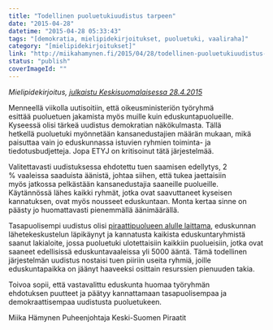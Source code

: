 ```yaml
---
title: "Todellinen puoluetukiuudistus tarpeen"
date: "2015-04-28"
datetime: "2015-04-28 05:33:43"
tags: "[demokratia, mielipidekirjoitukset, puoluetuki, vaaliraha]"
category: "[mielipidekirjoitukset]"
link: "http://miikahamynen.fi/2015/04/28/todellinen-puoluetukiuudistus-tarpeen/"
status: "publish"
coverImageId: ""
---
```


_Mielipidekirjoitus, [julkaistu Keskisuomalaisessa 28.4.2015](http://www.ksml.fi/mielipide/mielipidekirjoitukset/puoluetuki-pitaa-uudistaa-kokonaan/2034151)_

Menneellä viikolla uutisoitiin, että oikeusministeriön työryhmä esittää puoluetuen jakamista myös muille kuin eduskuntapuolueille. Kyseessä olisi tärkeä uudistus demokratian näkökulmasta. Tällä hetkellä puoluetuki myönnetään kansanedustajien määrän mukaan, mikä paisuttaa vain jo eduskunnassa istuvien ryhmien toiminta- ja tiedotusbudjetteja. Jopa ETYJ on kritisoinut tätä järjestelmää.

Valitettavasti uudistuksessa ehdotettu tuen saamisen edellytys, 2 % vaaleissa saaduista äänistä, johtaa siihen, että tukea jaettaisiin myös jatkossa pelkästään kansanedustajia saaneille puolueille. Käytännössä lähes kaikki ryhmät, jotka ovat saavuttaneet kyseisen kannatuksen, ovat myös nousseet eduskuntaan. Monta kertaa sinne on päästy jo huomattavasti pienemmällä äänimäärällä.

Tasapuolisempi uudistus olisi [piraattipuolueen alulle laittama](http://reilumpi.puoluetuki.fi/), eduskunnan lähetekeskustelun läpikäynyt ja kannatusta kaikista eduskuntaryhmistä saanut lakialoite, jossa puoluetuki ulotettaisiin kaikkiin puolueisiin, jotka ovat saaneet edellisissä eduskuntavaaleissa yli 5000 ääntä. Tämä todellinen järjestelmän uudistus nostaisi tuen piiriin useita ryhmiä, joille eduskuntapaikka on jäänyt haaveeksi osittain resurssien pienuuden takia.

Toivoa sopii, että vastavalittu eduskunta huomaa työryhmän ehdotuksen puutteet ja päätyy kannattamaan tasapuolisempaa ja demokraattisempaa uudistusta puoluetukeen.

Miika Hämynen Puheenjohtaja Keski-Suomen Piraatit
